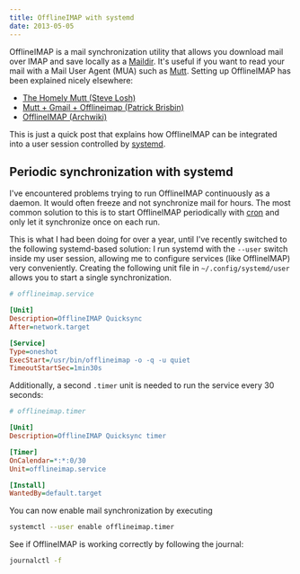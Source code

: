 ```yaml
---
title: OfflineIMAP with systemd
date: 2013-05-05
---
```


OfflineIMAP is a mail synchronization utility that allows you download mail over IMAP and save locally as a [Maildir](https://en.wikipedia.org/wiki/Maildir). It's useful if you want to read your mail with a Mail User Agent (MUA) such as [Mutt](http://www.mutt.org/). Setting up OfflineIMAP has been explained nicely elsewhere:

* [The Homely Mutt (Steve Losh)](http://stevelosh.com/blog/2012/10/the-homely-mutt/)
* [Mutt + Gmail + Offlineimap (Patrick Brisbin)](http://pbrisbin.com/posts/mutt_gmail_offlineimap)
* [OfflineIMAP (Archwiki)](https://wiki.archlinux.org/index.php/OfflineIMAP)

This is just a quick post that explains how OfflineIMAP can be integrated into a user session controlled by [systemd](http://www.freedesktop.org/wiki/Software/systemd).

## Periodic synchronization with systemd

I've encountered problems trying to run OfflineIMAP continuously as a daemon.
It would often freeze and not synchronize mail for hours.
The most common solution to this is to start OfflineIMAP periodically with [cron](http://en.wikipedia.org/wiki/Cron) and only let it synchronize once on each run.

This is what I had been doing for over a year, until I've recently switched to the following systemd-based solution:
I run systemd with the `--user` switch inside my user session, allowing me to configure services (like OfflineIMAP) very conveniently.
Creating the following unit file in `~/.config/systemd/user` allows you to start a single synchronization.

```ini
# offlineimap.service

[Unit]
Description=OfflineIMAP Quicksync
After=network.target

[Service]
Type=oneshot
ExecStart=/usr/bin/offlineimap -o -q -u quiet
TimeoutStartSec=1min30s
```

Additionally, a second `.timer` unit is needed to run the service every 30 seconds:

```ini
# offlineimap.timer

[Unit]
Description=OfflineIMAP Quicksync timer

[Timer]
OnCalendar=*:*:0/30
Unit=offlineimap.service

[Install]
WantedBy=default.target
```

You can now enable mail synchronization by executing

```bash
systemctl --user enable offlineimap.timer
```

See if OfflineIMAP is working correctly by following the journal:

```bash
journalctl -f
```

